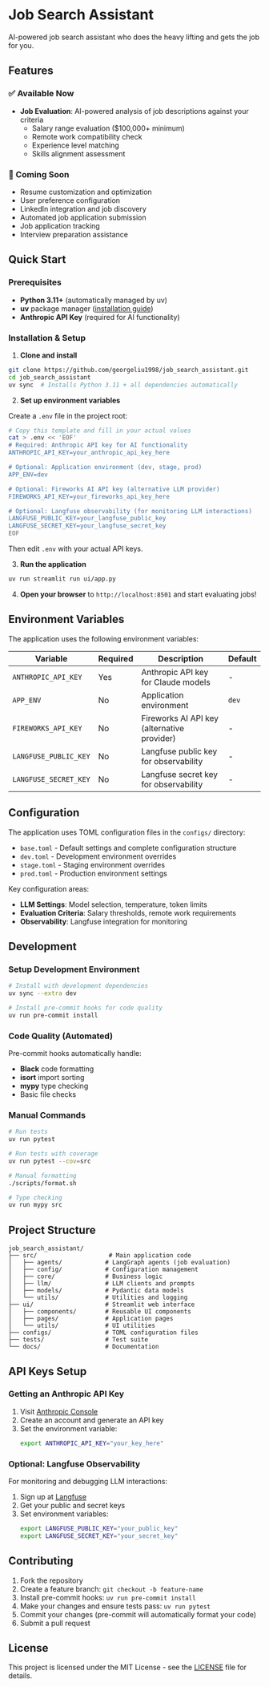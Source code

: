 # Job Search Assistant

AI-powered job search assistant who does the heavy lifting and gets the job for you.

## Features

### ✅ Available Now
- **Job Evaluation**: AI-powered analysis of job descriptions against your criteria
  - Salary range evaluation ($100,000+ minimum)
  - Remote work compatibility check
  - Experience level matching
  - Skills alignment assessment

### 🚧 Coming Soon
- Resume customization and optimization
- User preference configuration
- LinkedIn integration and job discovery
- Automated job application submission
- Job application tracking
- Interview preparation assistance

## Quick Start

### Prerequisites
- **Python 3.11+** (automatically managed by uv)
- **uv** package manager ([installation guide](https://docs.astral.sh/uv/getting-started/installation/))
- **Anthropic API Key** (required for AI functionality)

### Installation & Setup

1. **Clone and install**
```bash
git clone https://github.com/georgeliu1998/job_search_assistant.git
cd job_search_assistant
uv sync  # Installs Python 3.11 + all dependencies automatically
```

2. **Set up environment variables**

Create a `.env` file in the project root:
```bash
# Copy this template and fill in your actual values
cat > .env << 'EOF'
# Required: Anthropic API key for AI functionality
ANTHROPIC_API_KEY=your_anthropic_api_key_here

# Optional: Application environment (dev, stage, prod)
APP_ENV=dev

# Optional: Fireworks AI API key (alternative LLM provider)
FIREWORKS_API_KEY=your_fireworks_api_key_here

# Optional: Langfuse observability (for monitoring LLM interactions)
LANGFUSE_PUBLIC_KEY=your_langfuse_public_key
LANGFUSE_SECRET_KEY=your_langfuse_secret_key
EOF
```

Then edit `.env` with your actual API keys.

3. **Run the application**
```bash
uv run streamlit run ui/app.py
```

4. **Open your browser** to `http://localhost:8501` and start evaluating jobs!

## Environment Variables

The application uses the following environment variables:

| Variable | Required | Description | Default |
|----------|----------|-------------|---------|
| `ANTHROPIC_API_KEY` | Yes | Anthropic API key for Claude models | - |
| `APP_ENV` | No | Application environment | `dev` |
| `FIREWORKS_API_KEY` | No | Fireworks AI API key (alternative provider) | - |
| `LANGFUSE_PUBLIC_KEY` | No | Langfuse public key for observability | - |
| `LANGFUSE_SECRET_KEY` | No | Langfuse secret key for observability | - |

## Configuration

The application uses TOML configuration files in the `configs/` directory:
- `base.toml` - Default settings and complete configuration structure
- `dev.toml` - Development environment overrides
- `stage.toml` - Staging environment overrides
- `prod.toml` - Production environment settings

Key configuration areas:
- **LLM Settings**: Model selection, temperature, token limits
- **Evaluation Criteria**: Salary thresholds, remote work requirements
- **Observability**: Langfuse integration for monitoring

## Development

### Setup Development Environment
```bash
# Install with development dependencies
uv sync --extra dev

# Install pre-commit hooks for code quality
uv run pre-commit install
```

### Code Quality (Automated)
Pre-commit hooks automatically handle:
- **Black** code formatting
- **isort** import sorting
- **mypy** type checking
- Basic file checks

### Manual Commands
```bash
# Run tests
uv run pytest

# Run tests with coverage
uv run pytest --cov=src

# Manual formatting
./scripts/format.sh

# Type checking
uv run mypy src
```

## Project Structure

```
job_search_assistant/
├── src/                    # Main application code
│   ├── agents/            # LangGraph agents (job evaluation)
│   ├── config/            # Configuration management
│   ├── core/              # Business logic
│   ├── llm/               # LLM clients and prompts
│   ├── models/            # Pydantic data models
│   └── utils/             # Utilities and logging
├── ui/                    # Streamlit web interface
│   ├── components/        # Reusable UI components
│   ├── pages/             # Application pages
│   └── utils/             # UI utilities
├── configs/               # TOML configuration files
├── tests/                 # Test suite
└── docs/                  # Documentation
```

## API Keys Setup

### Getting an Anthropic API Key
1. Visit [Anthropic Console](https://console.anthropic.com/)
2. Create an account and generate an API key
3. Set the environment variable:
   ```bash
   export ANTHROPIC_API_KEY="your_key_here"
   ```

### Optional: Langfuse Observability
For monitoring and debugging LLM interactions:
1. Sign up at [Langfuse](https://langfuse.com/)
2. Get your public and secret keys
3. Set environment variables:
   ```bash
   export LANGFUSE_PUBLIC_KEY="your_public_key"
   export LANGFUSE_SECRET_KEY="your_secret_key"
   ```

## Contributing

1. Fork the repository
2. Create a feature branch: `git checkout -b feature-name`
3. Install pre-commit hooks: `uv run pre-commit install`
4. Make your changes and ensure tests pass: `uv run pytest`
5. Commit your changes (pre-commit will automatically format your code)
6. Submit a pull request

## License

This project is licensed under the MIT License - see the [LICENSE](LICENSE) file for details.

